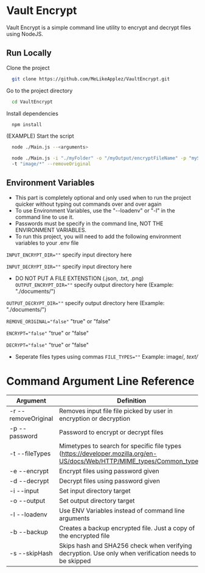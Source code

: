 # Vault Encrypt

Vault Encrypt is a simple command line utility to encrypt and decrypt files using NodeJS. 
## Run Locally

Clone the project

```bash
  git clone https://github.com/MeLikeApplez/VaultEncrypt.git
```

Go to the project directory

```bash
  cd VaultEncrypt
```

Install dependencies

```bash
  npm install
```

(EXAMPLE) Start the script

```bash
  node ./Main.js --<arguments>
```

```bash
  node ./Main.js -i "./myFolder" -o "/myOutput/encryptFileName" -p "mySecretPassword" --encrypt
  -t "image/*" --removeOriginal
```


## Environment Variables

- This part is completely optional and only used when to run the project quicker without typing out commands over and over again
- To use Environment Variables, use the "--loadenv" or "-l" in the command line to use it.
- Passwords must be specify in the command line, NOT THE ENVIRONMENT VARIABLES.
- To run this project, you will need to add the following environment variables to your .env file

`INPUT_ENCRYPT_DIR=""` specify input directory here

`INPUT_DECRYPT_DIR=""` specify input directory here

- DO NOT PUT A FILE EXTENSTION (.json, .txt, .png)
`OUTPUT_ENCRYPT_DIR=""` specify output directory here (Example: "./documents/<filename>")

`OUTPUT_DECRYPT_DIR=""` specify output directory here (Example: "./documents/<filename>")

`REMOVE_ORIGINAL="false"` "true" or "false"

`ENCRYPT="false"` "true" or "false"

`DECRYPT="false"` "true" or "false"

- Seperate files types using commas
`FILE_TYPES=""` Example: image/*, text/*
# Command Argument Line Reference

| Argument             | Definition                                                                |
| ----------------- | ------------------------------------------------------------------ |
| -r --removeOriginal | Removes input file file picked by user in encryption or decryption |
| -p --password | Password to encrypt or decrypt files |
| -t --fileTypes | Mimetypes to search for specific file types (https://developer.mozilla.org/en-US/docs/Web/HTTP/MIME_types/Common_types) |
| -e --encrypt | Encrypt files using password given |
| -d --decrypt | Decrypt files using password given |
| -i --input | Set input directory target |
| -o --output | Set output directory target |
| -l --loadenv | Use ENV Variables instead of command line arguments |
| -b --backup | Creates a backup encrypted file. Just a copy of the encrypted file |
| -s --skipHash | Skips hash and SHA256 check when verifying decryption. Use only when verification needs to be skipped |

